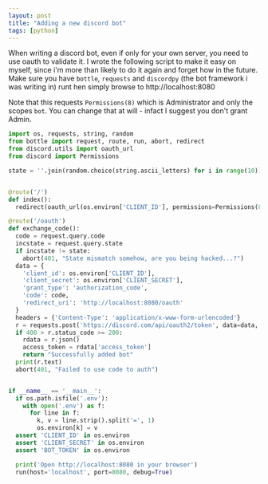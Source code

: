 ```yaml
---
layout: post
title: "Adding a new discord bot"
tags: [python]
---
```


When writing a discord bot, even if only for your own server, you need to use oauth to validate it. I wrote the following script to make it easy on myself, since i'm more than likely to do it again and forget how in the future. Make sure you have `bottle`, `requests` and `discordpy` (the bot framework i was writing in) runt hen simply browse to http://localhost:8080

Note that this requests `Permissions(8)` which is Administrator and only the scopes `bot`. You can change that at will - infact I suggest you don't grant Admin.

```python
import os, requests, string, random
from bottle import request, route, run, abort, redirect
from discord.utils import oauth_url
from discord import Permissions

state = ''.join(random.choice(string.ascii_letters) for i in range(10))


@route('/')
def index():
  redirect(oauth_url(os.environ['CLIENT_ID'], permissions=Permissions(8), redirect_uri='http://localhost:8080/oauth', scopes=['bot'], state=state))

@route('/oauth')
def exchange_code():
  code = request.query.code
  incstate = request.query.state
  if incstate != state:
    abort(401, "State mismatch somehow, are you being hacked...?")
  data = {
    'client_id': os.environ['CLIENT_ID'],
    'client_secret': os.environ['CLIENT_SECRET'],
    'grant_type': 'authorization_code',
    'code': code,
    'redirect_uri': 'http://localhost:8080/oauth'
  }
  headers = {'Content-Type': 'application/x-www-form-urlencoded'}
  r = requests.post('https://discord.com/api/oauth2/token', data=data, headers=headers)
  if 400 > r.status_code >= 200:
    rdata = r.json()
    access_token = rdata['access_token']
    return "Successfully added bot"
  print(r.text)
  abort(401, "Failed to use code to auth")


if __name__ == '__main__':
  if os.path.isfile('.env'):
    with open('.env') as f:
      for line in f:
        k, v = line.strip().split('=', 1)
        os.environ[k] = v
  assert 'CLIENT_ID' in os.environ
  assert 'CLIENT_SECRET' in os.environ
  assert 'BOT_TOKEN' in os.environ

  print('Open http://localhost:8080 in your browser')
  run(host='localhost', port=8080, debug=True)


```
